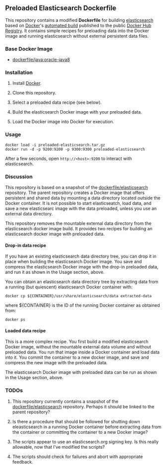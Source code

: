 ## Preloaded Elasticsearch Dockerfile

This repository contains a modified **Dockerfile** for building [elasticsearch](http://www.elasticsearch.org/)
based on [Docker](https://www.docker.com/)'s [automated build](https://registry.hub.docker.com/u/dockerfile/elasticsearch/)
published to the public [Docker Hub Registry](https://registry.hub.docker.com/).  It contains simple
recipes for preloading data into the Docker image and running elasticsearch
without external persistent data files.

### Base Docker Image

* [dockerfile/java:oracle-java8](http://dockerfile.github.io/#/java)

### Installation

1. Install [Docker](https://www.docker.com/).

2. Clone this repository.

3. Select a preloaded data recipe (see below).

4. Build the elasticsearch Docker image with your preloaded data.

5. Load the Docker image into Docker for execution.

### Usage

```
docker load -i preloaded-elasticsearch.tar.gz
docker run -d -p 9200:9200 -p 9300:9300 preloaded-elasticsearch
```

After a few seconds, open `http://<host>:9200` to interact with elasticsearch.

### Discussion

This repository is based on a snapshot of the
[dockerfile/elasticsearch](https://github.com/dockerfile/elasticsearch)
repository.  The parent repository creates a Docker image that offers
persistent and shared data by mounting a data directory located outside the
Docker container. It is not possible to start elasticseatch, load data, and
save a new elasticsearc image with the data preloaded, unless you use an
external data directory.

This repository removes the mountable external data directory from the
elasticsearch docker image build. It provides two recipes for building
an elasticsearch docker image with preloaded data.

#### Drop-in data recipe

If you have an existing elasticsearch data directory tree, you can drop it in
place when building the elasticsearch Docker image. You save and compress the
elasticsearch Docker image with the drop-in preloaded data, and run it as
shown in the Usage section, above.

You can obtain an elasticsearch data directory tree by extracting data from a
running (but quiescent) elasticsearch Docker container with:

```
docker cp ${CONTAINER}/usr/share/elasticsearch/data extracted-data
```

where ${CONTAINER} is the ID of the running Docker container as obtained from:

```
docker ps
```

#### Loaded data recipe

This is a more complex recipe. You first build a modified elasticsearch Docker
image, without the mountable external data volume and without preloaded
data.  You run that image inside a Docker container and load data into it. You
commit the container to a new docker image, and save and compress the
new image with the preloaded data.

The elasticsearch Docker image with preloaded data can be run as shown in the
Usage section, above.


### TODOs

1. This repository currently contains a snapshot of the [dockerfile/elasticsearch](https://github.com/dockerfile/elasticsearch) repository. Perhaps it should be linked to the parent repository?

2. Is there a procedure that should be followed for shutting down eleasticsearch in a running Docker container before extracting data from the container or committing the container to a new Docker image?

3. The scripts appear to use an elasticsearch.org signing key. Is this really
allowable, now that I've modified the scripts?

4. The scripts should check for failures and abort with appropriate feedback.
